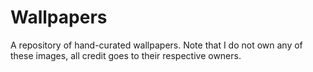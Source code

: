 # Wallpapers
A repository of hand-curated wallpapers. Note that I do not own any of these images, all credit goes to their respective owners.
